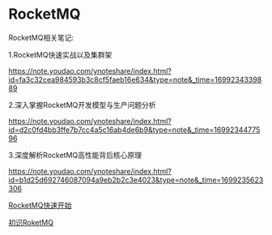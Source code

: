 # RocketMQ

RocketMQ相关笔记:

1.RocketMQ快速实战以及集群架

<https://note.youdao.com/ynoteshare/index.html?id=fa3c32cea984593b3c8cf5faeb16e634&type=note&_time=1699234339889>

2.深入掌握RocketMQ开发模型与生产问题分析

<https://note.youdao.com/ynoteshare/index.html?id=d2c0fd4bb3ffe7b7cc4a5c16ab4de6b9&type=note&_time=1699234477596>

3.深度解析RocketMQ高性能背后核心原理

<https://note.youdao.com/ynoteshare/index.html?id=b1d25d692746087094a9eb2b2c3e4023&type=note&_time=1699235623306>

[RocketMQ快速开始](RocketMQ快速开始/RocketMQ快速开始.md "RocketMQ快速开始")

[初识RoketMQ](初识RoketMQ/初识RoketMQ.md "初识RoketMQ")
